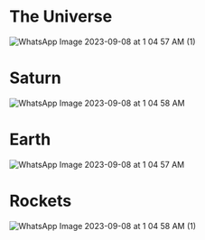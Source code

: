# The Universe 
![WhatsApp Image 2023-09-08 at 1 04 57 AM (1)](https://github.com/HasnainMARS/The-Universe-/assets/95080871/2ab4e5e7-d0db-41c2-93e2-e837a49140da)
# Saturn

![WhatsApp Image 2023-09-08 at 1 04 58 AM](https://github.com/HasnainMARS/The-Universe-/assets/95080871/3a9958de-9d00-41e3-9f69-aaa87a3fc33b)
# Earth
![WhatsApp Image 2023-09-08 at 1 04 57 AM](https://github.com/HasnainMARS/The-Universe-/assets/95080871/186ed86a-13d3-44bd-a5bb-f031ada9a26d)
# Rockets
![WhatsApp Image 2023-09-08 at 1 04 58 AM (1)](https://github.com/HasnainMARS/The-Universe-/assets/95080871/abd726eb-1841-43f3-9fe7-93ddef7614ad)
